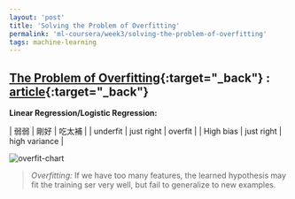 ```yaml
---
layout: 'post'
title: 'Solving the Problem of Overfitting'
permalink: 'ml-coursera/week3/solving-the-problem-of-overfitting'
tags: machine-learning
---
```


## [The Problem of Overfitting](https://www.coursera.org/learn/machine-learning/lecture/ACpTQ/the-problem-of-overfitting){:target="_back"} : [article](https://www.coursera.org/learn/machine-learning/supplement/VTe37/the-problem-of-overfitting){:target="_back"}


__Linear Regression/Logistic Regression:__

|   弱弱   |    剛好    |  吃太補  |
| underfit | just right | overfit |
| High bias |  just right | high variance  |


![overfit-chart][overfitting]

> *Overfitting:* If we have too many features, the learned hypothesis may fit the training ser very well, but fail to generalize to new examples.


[overfitting]: https://i.imgur.com/fMTYhcE.jpg